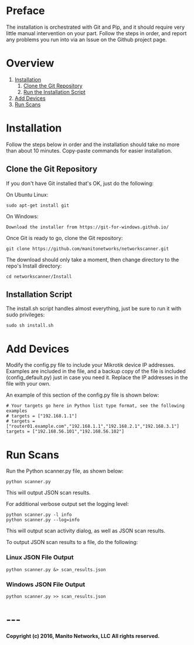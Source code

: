# Preface
The installation is orchestrated with Git and Pip, and it should require very little manual intervention on your part. Follow the steps in order, and report any problems you run into via an Issue on the Github project page.

# Overview
1. [Installation](#installation)
    1. [Clone the Git Repository](#clone-the-git-repository)
    2. [Run the Installation Script](#installation-script)
2. [Add Devices](#add-devices)
3. [Run Scans](#run-scans)

# Installation
Follow the steps below in order and the installation should take no more than about 10 minutes. Copy-paste commands for easier installation.

## Clone the Git Repository
If you don't have Git installed that's OK, just do the following:

On Ubuntu Linux:
```
sudo apt-get install git
```

On Windows:
```
Download the installer from https://git-for-windows.github.io/
```

Once Git is ready to go, clone the Git repository:
```
git clone https://github.com/manitonetworks/networkscanner.git
```

The download should only take a moment, then change directory to the repo's Install directory:
```
cd networkscanner/Install
```

## Installation Script
The install.sh script handles almost everything, just be sure to run it with sudo privileges:
```
sudo sh install.sh
```

# Add Devices
Modify the config.py file to include your Mikrotik device IP addresses. Examples are included in the file, and a backup copy of the file is included (config_default.py) just in case you need it. Replace the IP addresses in the file with your own.

An example of this section of the config.py file is shown below:
```
# Your targets go here in Python list type format, see the following examples
# targets = ["192.168.1.1"]
# targets = ["router01.example.com","192.168.1.1","192.168.2.1","192.168.3.1"]
targets = ["192.168.56.101","192.168.56.102"]
```

# Run Scans
Run the Python scanner.py file, as shown below:
```
python scanner.py
```
This will output JSON scan results.

For additional verbose output set the logging level:
```
python scanner.py -l info
python scanner.py --log=info
```
This will output scan activity dialog, as well as JSON scan results.

To output JSON scan results to a file, do the following:

### Linux JSON File Output
```
python scanner.py &> scan_results.json
```

### Windows JSON File Output
```
python scanner.py >> scan_results.json
```

# ---
**Copyright (c) 2016, Manito Networks, LLC**
**All rights reserved.**